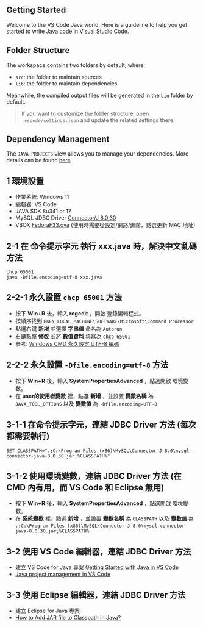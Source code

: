 ## Getting Started

Welcome to the VS Code Java world. Here is a guideline to help you get started to write Java code in Visual Studio Code.

## Folder Structure

The workspace contains two folders by default, where:

- `src`: the folder to maintain sources
- `lib`: the folder to maintain dependencies

Meanwhile, the compiled output files will be generated in the `bin` folder by default.

> If you want to customize the folder structure, open `.vscode/settings.json` and update the related settings there.

## Dependency Management

The `JAVA PROJECTS` view allows you to manage your dependencies. More details can be found [here](https://github.com/microsoft/vscode-java-dependency#manage-dependencies).


## 1 環境設置

- 作業系統: Windows 11
- 編輯器: VS Code
- JAVA SDK 8u341 or 17
- MySQL JDBC Driver [Connector/J 8.0.30](https://dev.mysql.com/downloads/windows/installer/8.0.html)
- VBOX [FedoraF33.ova](https://drive.google.com/file/d/1I3TKda_YB1nCmRMFdi4r6tMyfXMBwMvr/view) (使用時需要從設定/網路/進階，點選更新 MAC 地址)

## 2-1 在 命令提示字元 執行 xxx.java 時，解決中文亂碼方法

```batch
chcp 65001
java -Dfile.encoding=utf-8 xxx.java
```

## 2-2-1 永久設置 `chcp 65001` 方法

- 按下 **Win+R** 後，輸入 **regedit** ，開啟 登錄編輯程式。
- 按順序找到 `HKEY_LOCAL_MACHINE\SOFTWARE\Microsoft\Command Processor`
- 點選右鍵 **新增** 並選擇 **字串值** 命名為 `Autorun`
- 右鍵點擊 **修改** 並將 **數值資料** 填寫為 `chcp 65001`
- 參考: [Windows CMD 永久設定 UTF-8 編碼](https://iter01.com/591854.html)

## 2-2-2 永久設置 `-Dfile.encoding=utf-8` 方法

- 按下 **Win+R** 後，輸入 **SystemPropertiesAdvanced** ，點選開啟 環境變數。
- 在 **user的使用者變數** 裡，點選 **新增** ，並設置 **變數名稱** 為 `JAVA_TOOL_OPTIONS` 以及 **變數值** 為 `-Dfile.encoding=UTF-8`

## 3-1-1 在命令提示字元，連結 JDBC Driver 方法 (每次都需要執行)

```batch
SET CLASSPATH=".;C:\Program Files (x86)\MySQL\Connector J 8.0\mysql-connector-java-8.0.30.jar;%CLASSPATH%"
```

## 3-1-2 使用環境變數，連結 JDBC Driver 方法 (在 CMD 內有用，而 VS Code 和 Eclipse 無用)

- 按下 **Win+R** 後，輸入 **SystemPropertiesAdvanced** ，點選開啟 環境變數。
- 在 **系統變數** 裡，點選 **新增** ，並設置 **變數名稱** 為 `CLASSPATH` 以及 **變數值** 為 `.;C:\Program Files (x86)\MySQL\Connector J 8.0\mysql-connector-java-8.0.30.jar;%CLASSPATH%`

## 3-2 使用 VS Code 編輯器，連結 JDBC Driver 方法

- 建立 VS Code for Java 專案 [Getting Started with Java in VS Code](https://code.visualstudio.com/docs/java/java-tutorial)
- [Java project management in VS Code](https://code.visualstudio.com/docs/java/java-project)

## 3-3 使用 Eclipse 編輯器，連結 JDBC Driver 方法

- 建立 Eclipse for Java 專案
- [How to Add JAR file to Classpath in Java?](https://www.geeksforgeeks.org/how-to-add-jar-file-to-classpath-in-java/)

